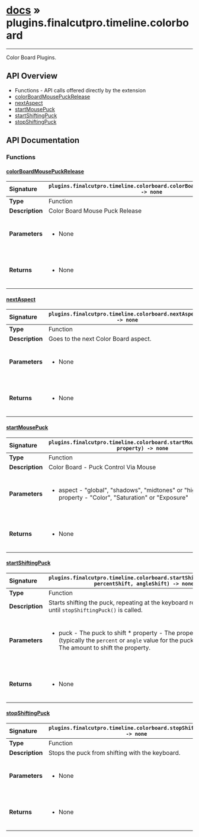 # [docs](index.md) » plugins.finalcutpro.timeline.colorboard
---

Color Board Plugins.

## API Overview
* Functions - API calls offered directly by the extension
 * [colorBoardMousePuckRelease](#colorboardmousepuckrelease)
 * [nextAspect](#nextaspect)
 * [startMousePuck](#startmousepuck)
 * [startShiftingPuck](#startshiftingpuck)
 * [stopShiftingPuck](#stopshiftingpuck)

## API Documentation

### Functions

#### [colorBoardMousePuckRelease](#colorboardmousepuckrelease)
| <span style="float: left;">**Signature**</span> | <span style="float: left;">`plugins.finalcutpro.timeline.colorboard.colorBoardMousePuckRelease() -> none` </span>                                                          |
| -----------------------------------------------------|---------------------------------------------------------------------------------------------------------|
| **Type**                                             | Function                                                                                         |
| **Description**                                      | Color Board Mouse Puck Release                                                                                         |
| **Parameters**                                       | <ul><br /><li>None</li><br /></ul>                                        |
| **Returns**                                          | <ul><br /><li>None</li><br /></ul>                                           |

#### [nextAspect](#nextaspect)
| <span style="float: left;">**Signature**</span> | <span style="float: left;">`plugins.finalcutpro.timeline.colorboard.nextAspect() -> none` </span>                                                          |
| -----------------------------------------------------|---------------------------------------------------------------------------------------------------------|
| **Type**                                             | Function                                                                                         |
| **Description**                                      | Goes to the next Color Board aspect.                                                                                         |
| **Parameters**                                       | <ul><br /><li>None</li><br /></ul>                                        |
| **Returns**                                          | <ul><br /><li>None</li><br /></ul>                                           |

#### [startMousePuck](#startmousepuck)
| <span style="float: left;">**Signature**</span> | <span style="float: left;">`plugins.finalcutpro.timeline.colorboard.startMousePuck(aspect, property) -> none` </span>                                                          |
| -----------------------------------------------------|---------------------------------------------------------------------------------------------------------|
| **Type**                                             | Function                                                                                         |
| **Description**                                      | Color Board - Puck Control Via Mouse                                                                                         |
| **Parameters**                                       | <ul><br /><li>aspect - "global", "shadows", "midtones" or "highlights" * property - "Color", "Saturation" or "Exposure"</li><br /></ul>                                        |
| **Returns**                                          | <ul><br /><li>None</li><br /></ul>                                           |

#### [startShiftingPuck](#startshiftingpuck)
| <span style="float: left;">**Signature**</span> | <span style="float: left;">`plugins.finalcutpro.timeline.colorboard.startShiftingPuck(puck, percentShift, angleShift) -> none` </span>                                                          |
| -----------------------------------------------------|---------------------------------------------------------------------------------------------------------|
| **Type**                                             | Function                                                                                         |
| **Description**                                      | Starts shifting the puck, repeating at the keyboard repeat rate. Runs until `stopShiftingPuck()` is called.                                                                                         |
| **Parameters**                                       | <ul><br /><li>puck         - The puck to shift * property      - The property to shift (typically the <code>percent</code> or <code>angle</code> value for the puck) * amount        - The amount to shift the property.</li><br /></ul>                                        |
| **Returns**                                          | <ul><br /><li>None</li><br /></ul>                                           |

#### [stopShiftingPuck](#stopshiftingpuck)
| <span style="float: left;">**Signature**</span> | <span style="float: left;">`plugins.finalcutpro.timeline.colorboard.stopShiftingPuck() -> none` </span>                                                          |
| -----------------------------------------------------|---------------------------------------------------------------------------------------------------------|
| **Type**                                             | Function                                                                                         |
| **Description**                                      | Stops the puck from shifting with the keyboard.                                                                                         |
| **Parameters**                                       | <ul><br /><li>None</li><br /></ul>                                        |
| **Returns**                                          | <ul><br /><li>None</li><br /></ul>                                           |

